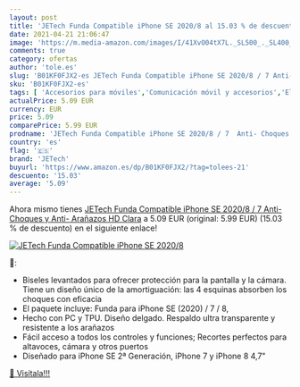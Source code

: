 ```yaml
---
layout: post
title: 'JETech Funda Compatible iPhone SE 2020/8 al 15.03 % de descuento'
date: 2021-04-21 21:06:47
image: 'https://m.media-amazon.com/images/I/41XvO04tX7L._SL500_._SL400_.jpg'
comments: true
category: ofertas
author: 'tole.es'
slug: 'B01KF0FJX2-es JETech Funda Compatible iPhone SE 2020/8 / 7 Anti- Choques...'
sku: 'B01KF0FJX2-es'
tags: [ 'Accesorios para móviles','Comunicación móvil y accesorios','Electrónica','Fundas y carcasas para teléfonos móviles','iphone','jetech', ]
actualPrice: 5.09 EUR
currency: EUR
price: 5.09
comparePrice: 5.99 EUR
prodname: 'JETech Funda Compatible iPhone SE 2020/8 / 7  Anti- Choques y Anti- Arañazos  HD Clara'
country: 'es'
flag: '🇪🇸'
brand: 'JETech'
buyurl: 'https://www.amazon.es/dp/B01KF0FJX2/?tag=tolees-21'
descuento: '15.03'
average: '5.09'
---
```


Ahora mismo tienes [JETech Funda Compatible iPhone SE 2020/8 / 7  Anti- Choques y Anti- Arañazos  HD Clara](https://www.amazon.es/dp/B01KF0FJX2/?tag=tolees-21) a 5.09 EUR (original: 5.99 EUR) (15.03 %  de descuento) en el siguiente enlace!

[![JETech Funda Compatible iPhone SE 2020/8](https://m.media-amazon.com/images/I/41XvO04tX7L._SL500_._SL400_.jpg)](https://www.amazon.es/dp/B01KF0FJX2/?tag=tolees-21)

🔎:

- Biseles levantados para ofrecer protección para la pantalla y la cámara. Tiene un diseño único de la amortiguación: las 4 esquinas absorben los choques con eficacia
- El paquete incluye: Funda para iPhone SE (2020) / 7 / 8,
- Hecho con PC y TPU. Diseño delgado. Respaldo ultra transparente y resistente a los arañazos
- Fácil acceso a todos los controles y funciones; Recortes perfectos para altavoces, cámara y otros puertos
- Diseñado para iPhone SE 2ª Generación, iPhone 7 y iPhone 8 4,7"

[🛒 Visítala!!!](https://www.amazon.es/dp/B01KF0FJX2/?tag=tolees-21)
